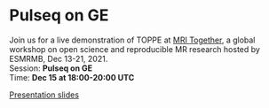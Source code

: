 # Pulseq on GE

Join us for a live demonstration of TOPPE at
[MRI Together](https://mritogether.github.io/),
a global workshop on open science and reproducible MR research hosted by ESMRMB,
Dec 13-21, 2021.  
Session: **Pulseq on GE**  
Time: **Dec 15 at 18:00-20:00 UTC**


[Presentation slides](https://docs.google.com/presentation/d/169NEbTxM_NleLdCEtFGEwQY8S13qnOPO5pqV2pRGUu0/edit?usp=sharing)
